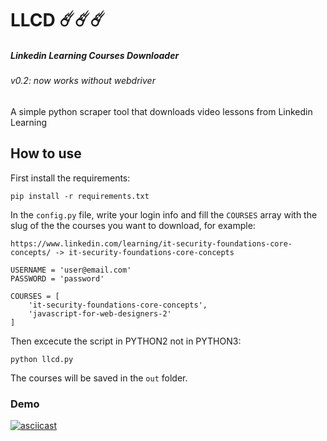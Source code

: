 # LLCD ☄️☄️☄️
##### Linkedin Learning Courses Downloader
###### v0.2: now works without webdriver

A simple python scraper tool that downloads video lessons from Linkedin Learning

## How to use
First install the requirements:
```
pip install -r requirements.txt
```
In the `config.py` file, write your login info and fill the `COURSES` array with the slug of the the courses you want to download, for example:

`https://www.linkedin.com/learning/it-security-foundations-core-concepts/ -> it-security-foundations-core-concepts`

```
USERNAME = 'user@email.com'
PASSWORD = 'password'

COURSES = [
    'it-security-foundations-core-concepts',
    'javascript-for-web-designers-2'
]
```
Then excecute the script in PYTHON2 not in PYTHON3:
```
python llcd.py
```
The courses will be saved in the `out` folder.

### Demo
[![asciicast](https://asciinema.org/a/143894.png)](https://asciinema.org/a/143894)
